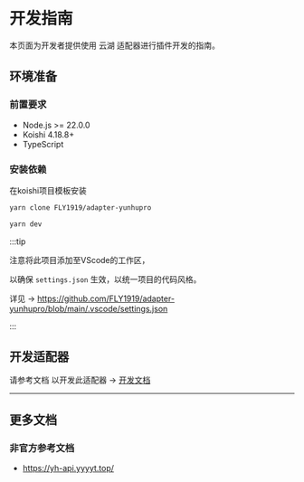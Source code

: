 # 开发指南

本页面为开发者提供使用 云湖 适配器进行插件开发的指南。

## 环境准备

### 前置要求

- Node.js >= 22.0.0
- Koishi 4.18.8+
- TypeScript 

### 安装依赖
在koishi项目模板安装
```bash
yarn clone FLY1919/adapter-yunhupro
```

```bash
yarn dev
```

:::tip

注意将此项目添加至VScode的工作区，

以确保 `settings.json` 生效，以统一项目的代码风格。

详见 -> https://github.com/FLY1919/adapter-yunhupro/blob/main/.vscode/settings.json

:::

## 开发适配器

请参考文档 以开发此适配器 -> [开发文档](./yunhu-official/yunhu-official.md)

---

## 更多文档

### 非官方参考文档
- https://yh-api.yyyyt.top/ 